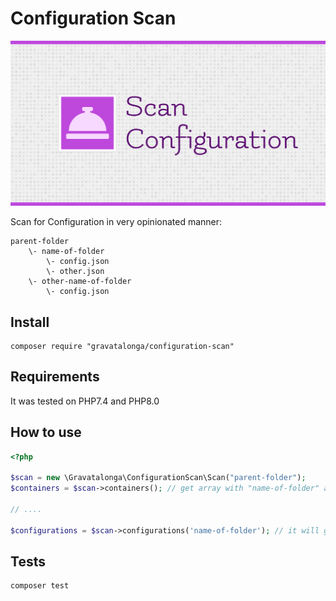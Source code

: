 # Configuration Scan  

![cover](./cover.png)

Scan for Configuration in very opinionated manner:  

```
parent-folder
    \- name-of-folder
        \- config.json
        \- other.json
    \- other-name-of-folder
        \- config.json  
```  

## Install  

```
composer require "gravatalonga/configuration-scan"  
```

## Requirements   

It was tested on PHP7.4 and PHP8.0  

## How to use  

```php  
<?php

$scan = new \Gravatalonga\ConfigurationScan\Scan("parent-folder");
$containers = $scan->containers(); // get array with "name-of-folder" as key, and config.json as value.  

// .... 

$configurations = $scan->configurations('name-of-folder'); // it will get "other" as key and other.json as value.  
```


## Tests  

```sh  
composer test
```